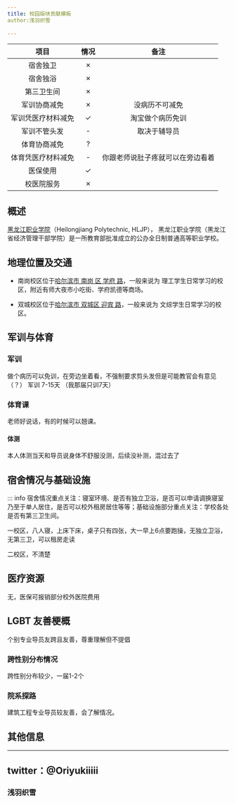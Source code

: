 ```yaml
---
title: 校园版块贡献模板
author:浅羽织雪
  
---
```


|        项目        | 情况 |     备注     |
| :----------------: | :--: | :----------: |
|      宿舍独卫      |  ✗ |    |
|      宿舍独浴      |  ✗  |              |
|     第三卫生间     |  ✗   |              |
|    军训协商减免    |  ✗  |      没病历不可减免       |
| 军训凭医疗材料减免 |  ✓  |            淘宝做个病历免训  |
|    军训不管头发    |  -   | 取决于辅导员 |
|    体育协商减免    |  ?   |              |
| 体育凭医疗材料减免 |  -   |   你跟老师说肚子疼就可以在旁边看着           |
|      医保使用      |  ✓   |              |
|     校医院服务     |  ✗   |              |


## 概述


[黑龙江职业学院](https://www.hljp.edu.cn/zsw/bzsy.htm)（Heilongjiang Polytechnic, HLJP）， 黑龙江职业学院（黑龙江省经济管理干部学院）是一所教育部批准成立的公办全日制普通高等职业学校。

## 地理位置及交通


- 南岗校区位于[哈尔滨市 南岗 区 学府 路](https://surl.amap.com/20KBEwkm2nF)，一般来说为 理工学生日常学习的校区，附近有师大夜市小吃街、学府凯德等商场。

- 双城校区位于[哈尔滨市 双城区 迎宾 路](https://surl.amap.com/FVGBWVF4CF)，一般来说为 文综学生日常学习的校区。

## 军训与体育



### 军训

做个病历可以免训，在旁边坐着看，不强制要求剪头发但是可能教官会有意见（？）
军训 7-15天 （我那届只训7天）

### 体育课

老师好说话，有的时候可以翘课。

#### 体测

本人体测当天和导员说身体不舒服没测，后续没补测，混过去了

## 宿舍情况与基础设施

::: info
宿舍情况重点关注：寝室环境、是否有独立卫浴，是否可以申请调换寝室乃至于单人居住，是否可以校外租房居住等等；基础设施部分重点关注：学校各处是否有第三卫生间。

一校区，八人寝，上床下床，桌子只有四张，大一早上6点要跑操，无独立卫浴，无第三卫，可以租房走读

二校区，不清楚

## 医疗资源

无，医保可报销部分校外医院费用


## LGBT 友善梗概

个别专业导员友跨且友善，尊重理解但不提倡

### 跨性别分布情况

跨性别分布较少，一届1-2个

### 院系探路

建筑工程专业导员较友善，会了解情况。


## 其他信息


---

## twitter：@Oriyukiiiii



### 浅羽织雪


